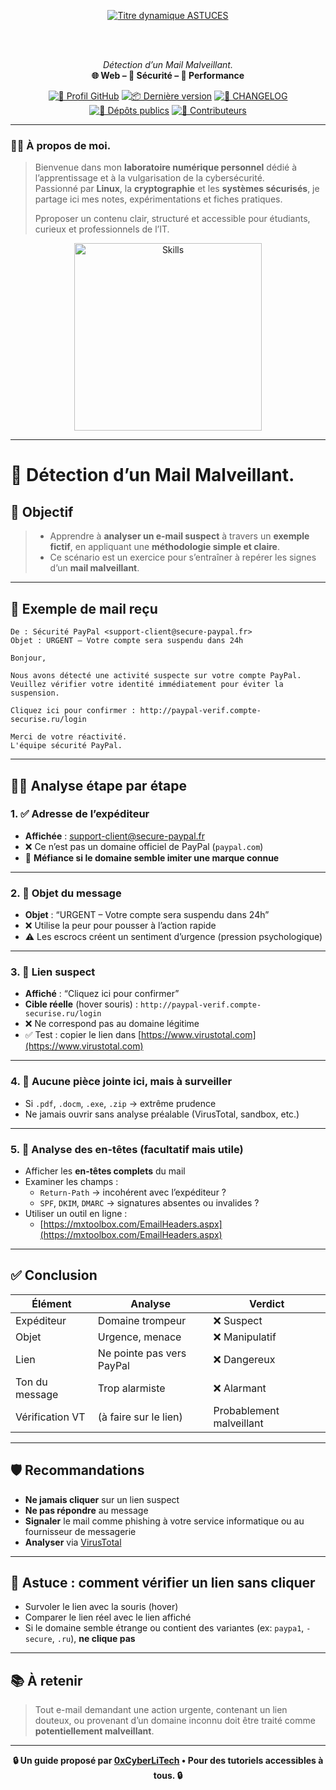<div align="center">

  <br></br>
  
  <a href="https://github.com/0xCyberLiTech">
    <img src="https://readme-typing-svg.herokuapp.com?font=JetBrains+Mono&size=50&duration=6000&pause=1000000000&color=FF0048&center=true&vCenter=true&width=1100&lines=%3EASTUCES_" alt="Titre dynamique ASTUCES" />
  </a>
  
  <br></br>

  <p align="center">
    <em>Détection d’un Mail Malveillant.</em><br>
    <b>🌐 Web – 🔐 Sécurité – 🚀 Performance</b>
  </p>

  [![🔗 Profil GitHub](https://img.shields.io/badge/Profil-GitHub-181717?logo=github&style=flat-square)](https://github.com/0xCyberLiTech)
  [![📦 Dernière version](https://img.shields.io/github/v/release/0xCyberLiTech/Apache2?label=version&style=flat-square&color=blue)](https://github.com/0xCyberLiTech/Apache2/releases/latest)
  [![📄 CHANGELOG](https://img.shields.io/badge/📄%20Changelog-Apache2-blue?style=flat-square)](https://github.com/0xCyberLiTech/Apache2/blob/main/CHANGELOG.md)
  [![📂 Dépôts publics](https://img.shields.io/badge/Dépôts-publics-blue?style=flat-square)](https://github.com/0xCyberLiTech?tab=repositories)
  [![👥 Contributeurs](https://img.shields.io/badge/👥%20Contributeurs-cliquez%20ici-007ec6?style=flat-square)](https://github.com/0xCyberLiTech/Apache2/graphs/contributors)

</div>

---

### 👨‍💻 **À propos de moi.**

> Bienvenue dans mon **laboratoire numérique personnel** dédié à l’apprentissage et à la vulgarisation de la cybersécurité.  
> Passionné par **Linux**, la **cryptographie** et les **systèmes sécurisés**, je partage ici mes notes, expérimentations et fiches pratiques.  
>  
> Pproposer un contenu clair, structuré et accessible pour étudiants, curieux et professionnels de l’IT.  

<p align="center">
  <a href="https://github.com/0xCyberLiTech" target="_blank" rel="noopener">
    <img src="https://skillicons.dev/icons?i=linux,debian,bash,docker,nginx,git,vim" alt="Skills" alt="Logo techno" width="300">
  </a>
</p>

---

# 📧 Détection d’un Mail Malveillant.

## 🎯 Objectif

> - Apprendre à **analyser un e-mail suspect** à travers un **exemple fictif**, en appliquant une **méthodologie simple et claire**. 
> - Ce scénario est un exercice pour s’entraîner à repérer les signes d’un **mail malveillant**.

---

## 🧪 Exemple de mail reçu

```
De : Sécurité PayPal <support-client@secure-paypal.fr>
Objet : URGENT – Votre compte sera suspendu dans 24h

Bonjour,

Nous avons détecté une activité suspecte sur votre compte PayPal. Veuillez vérifier votre identité immédiatement pour éviter la suspension.

Cliquez ici pour confirmer : http://paypal-verif.compte-securise.ru/login

Merci de votre réactivité.
L'équipe sécurité PayPal.
```

---

## 🕵️‍♂️ Analyse étape par étape

### 1. ✅ **Adresse de l’expéditeur**

- **Affichée** : support-client@secure-paypal.fr
- ❌ Ce n’est pas un domaine officiel de PayPal (`paypal.com`)
- 🧠 **Méfiance si le domaine semble imiter une marque connue**

---

### 2. 📛 **Objet du message**

- **Objet** : “URGENT – Votre compte sera suspendu dans 24h”
- ❌ Utilise la peur pour pousser à l’action rapide
- ⚠️ Les escrocs créent un sentiment d’urgence (pression psychologique)

---

### 3. 🔗 **Lien suspect**

- **Affiché** : “Cliquez ici pour confirmer”
- **Cible réelle** (hover souris) : `http://paypal-verif.compte-securise.ru/login`
- ❌ Ne correspond pas au domaine légitime
- ✅ Test : copier le lien dans [https://www.virustotal.com](https://www.virustotal.com)

---

### 4. 📎 **Aucune pièce jointe ici**, mais à surveiller

- Si `.pdf`, `.docm`, `.exe`, `.zip` → extrême prudence
- Ne jamais ouvrir sans analyse préalable (VirusTotal, sandbox, etc.)

---

### 5. 🧪 **Analyse des en-têtes (facultatif mais utile)**

- Afficher les **en-têtes complets** du mail
- Examiner les champs :
  - `Return-Path` → incohérent avec l’expéditeur ?
  - `SPF`, `DKIM`, `DMARC` → signatures absentes ou invalides ?
- Utiliser un outil en ligne :
  - [https://mxtoolbox.com/EmailHeaders.aspx](https://mxtoolbox.com/EmailHeaders.aspx)

---

## ✅ Conclusion

| Élément          | Analyse                                | Verdict        |
|------------------|-----------------------------------------|----------------|
| Expéditeur       | Domaine trompeur                        | ❌ Suspect      |
| Objet            | Urgence, menace                         | ❌ Manipulatif  |
| Lien             | Ne pointe pas vers PayPal               | ❌ Dangereux    |
| Ton du message   | Trop alarmiste                          | ❌ Alarmant     |
| Vérification VT  | (à faire sur le lien)                   | Probablement malveillant |

---

## 🛡️ Recommandations

- **Ne jamais cliquer** sur un lien suspect
- **Ne pas répondre** au message
- **Signaler** le mail comme phishing à votre service informatique ou au fournisseur de messagerie
- **Analyser** via [VirusTotal](https://virustotal.com)

---

## 🧠 Astuce : comment vérifier un lien sans cliquer

- Survoler le lien avec la souris (hover)
- Comparer le lien réel avec le lien affiché
- Si le domaine semble étrange ou contient des variantes (ex: `paypa1`, `-secure`, `.ru`), **ne clique pas**

---

## 📚 À retenir

> Tout e-mail demandant une action urgente, contenant un lien douteux, ou provenant d’un domaine inconnu doit être traité comme **potentiellement malveillant**.

---

<p align="center">
  <b>🔒 Un guide proposé par <a href="https://github.com/0xCyberLiTech">0xCyberLiTech</a> • Pour des tutoriels accessibles à tous. 🔒</b>
</p>

